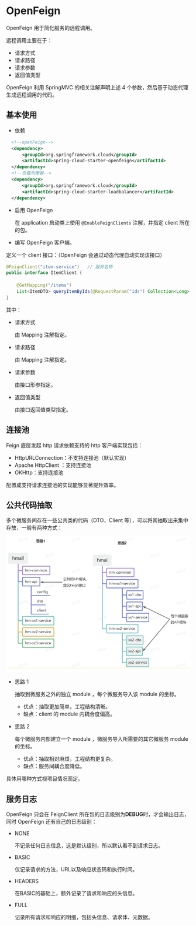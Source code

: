 # OpenFeign 

OpenFeign 用于简化服务的远程调用。

远程调用主要在于：

- 请求方式
- 请求路径
- 请求参数
- 返回值类型

OpenFeign 利用 SpringMVC 的相关注解声明上述 4 个参数，然后基于动态代理生成远程调用的代码。

## 基本使用

- 依赖

```xml
  <!--openFeign-->
  <dependency>
      <groupId>org.springframework.cloud</groupId>
      <artifactId>spring-cloud-starter-openfeign</artifactId>
  </dependency>
  <!--负载均衡器-->
  <dependency>
      <groupId>org.springframework.cloud</groupId>
      <artifactId>spring-cloud-starter-loadbalancer</artifactId>
  </dependency>
```

- 启用 OpenFeign 

	在 application 启动类上使用 `@EnableFeignClients` 注解，并指定 client 所在的包。

- 编写 OpenFeign 客户端。

定义一个 client 接口：（OpenFeign 会通过动态代理自动实现该接口）

```java
@FeignClient("item-service")   // 服务名称
public interface ItemClient {

    @GetMapping("/items")
    List<ItemDTO> queryItemByIds(@RequestParam("ids") Collection<Long> ids);
}
```

其中：

- 请求方式

	由 Mapping 注解指定。

- 请求路径

	由 Mapping 注解指定。

- 请求参数

	由接口形参指定。

- 返回值类型

	由接口返回值类型指定。

## 连接池

Feign 底层发起 http 请求依赖支持的 http 客户端实现包括：

- HttpURLConnection：不支持连接池（默认实现）
- Apache HttpClient ：支持连接池
- OKHttp：支持连接池

配置成支持请求连接池的实现能够显著提升效率。

## 公共代码抽取

多个微服务间存在一些公共类的代码（DTO，Client 等），可以将其抽取出来集中存放，一般有两种方式：

![image-20240730140859216](images/OpenFeign/image-20240730140859216.png)

- 思路 1

	抽取到微服务之外的独立 module ，每个微服务导入该 module 的坐标。

	- 优点：抽取更加简单，工程结构清晰。
	- 缺点：client 的 module 内耦合度偏高。

- 思路 2

	每个微服务内部建立一个 module ，微服务导入所需要的其它微服务 module 的坐标。

	- 优点：抽取相对麻烦，工程结构更复杂。
	- 缺点：服务间耦合度降低。

具体用哪种方式视项目情况而定。

## 服务日志

OpenFeign 只会在 FeignClient 所在包的日志级别为**DEBUG**时，才会输出日志，同时 OpenFeign 还有自己的日志级别：

- NONE

	不记录任何日志信息，这是默认级别，所以默认看不到请求日志。

- BASIC

	仅记录请求的方法，URL以及响应状态码和执行时间。

- HEADERS

	在BASIC的基础上，额外记录了请求和响应的头信息。

- FULL

	记录所有请求和响应的明细，包括头信息、请求体、元数据。

